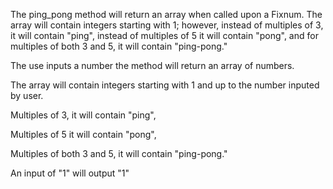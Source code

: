 The ping_pong method will return an array when called upon a Fixnum. The array will
contain integers starting with 1; however, instead of multiples of 3, it will contain
"ping", instead of multiples of 5 it will contain "pong", and for multiples of both
3 and 5, it will contain "ping-pong."

The use inputs a number the method will return an array of numbers.

The array will contain integers starting with 1 and up to the number inputed by user.

Multiples of 3, it will contain "ping",

Multiples of 5 it will contain "pong",

Multiples of both 3 and 5, it will contain "ping-pong."

An input of "1" will output "1"
